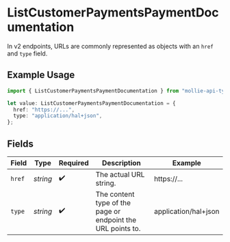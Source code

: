 # ListCustomerPaymentsPaymentDocumentation

In v2 endpoints, URLs are commonly represented as objects with an `href` and `type` field.

## Example Usage

```typescript
import { ListCustomerPaymentsPaymentDocumentation } from "mollie-api-typescript/models/operations";

let value: ListCustomerPaymentsPaymentDocumentation = {
  href: "https://...",
  type: "application/hal+json",
};
```

## Fields

| Field                                                       | Type                                                        | Required                                                    | Description                                                 | Example                                                     |
| ----------------------------------------------------------- | ----------------------------------------------------------- | ----------------------------------------------------------- | ----------------------------------------------------------- | ----------------------------------------------------------- |
| `href`                                                      | *string*                                                    | :heavy_check_mark:                                          | The actual URL string.                                      | https://...                                                 |
| `type`                                                      | *string*                                                    | :heavy_check_mark:                                          | The content type of the page or endpoint the URL points to. | application/hal+json                                        |